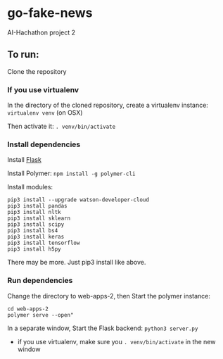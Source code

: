# go-fake-news
AI-Hachathon project 2

## To run: 
Clone the repository

### If you use virtualenv
In the directory of the cloned repository, create a virtualenv instance: `virtualenv venv` (on OSX)

Then activate it: `. venv/bin/activate`

### Install dependencies
Install [Flask](http://flask.pocoo.org/docs/0.12/installation/)

Install Polymer: `npm install -g polymer-cli`

Install modules: 
```
pip3 install --upgrade watson-developer-cloud
pip3 install pandas
pip3 install nltk
pip3 install sklearn
pip3 install scipy
pip3 install bs4
pip3 install keras
pip3 install tensorflow
pip3 install h5py
```
There may be more. Just pip3 install like above.

### Run dependencies
Change the directory to web-apps-2, then Start the polymer instance: 
```
cd web-apps-2
polymer serve --open"
```

In a separate window, Start the Flask backend: `python3 server.py`

* if you use virtualenv, make sure you `. venv/bin/activate` in the new window
